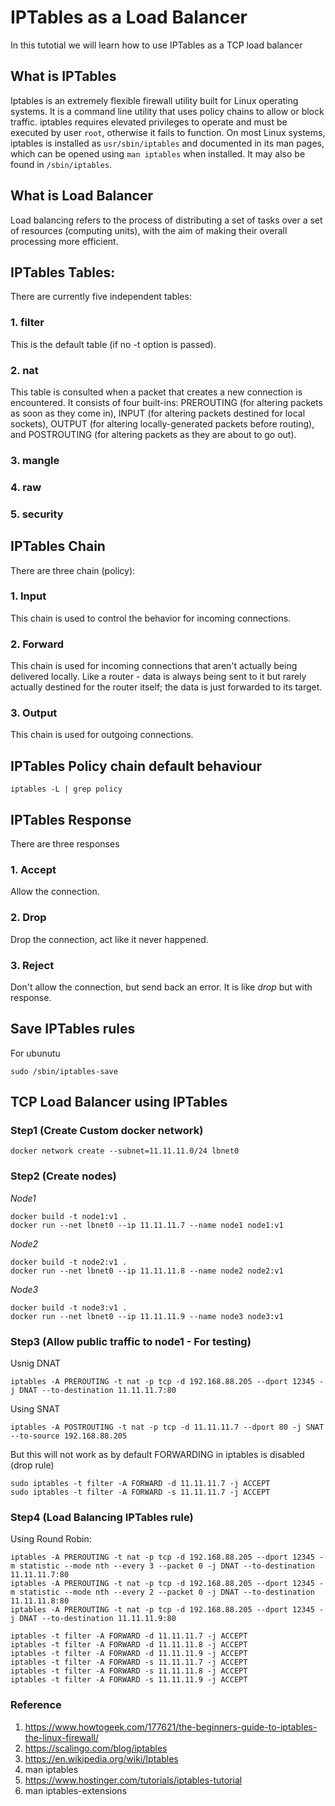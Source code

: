 # IPTables as a Load Balancer
 In this tutotial we will learn how to use IPTables as a TCP load balancer

## What is IPTables
 Iptables is an extremely flexible firewall utility built for Linux operating systems. It is a command line utility that uses policy chains to allow or block traffic. iptables requires elevated privileges to operate and must be executed by user `root`, otherwise it fails to function. On most Linux systems, iptables is installed as `usr/sbin/iptables` and documented in its man pages, which can be opened using `man iptables` when installed. It may also be found in `/sbin/iptables`.

## What is Load Balancer
Load balancing refers to the process of distributing a set of tasks over a set of resources (computing units), with the aim of making their overall processing more efficient.

## IPTables Tables:
There are currently five independent tables:

### 1. filter
This is the default table (if no -t option is passed).

### 2. nat
This  table is consulted when a packet that creates a new connection is encountered.  It consists of four built-ins: PREROUTING (for altering packets as soon as they come in), INPUT (for altering packets destined for local sockets), OUTPUT (for altering locally-generated packets before routing), and POSTROUTING (for altering packets as they are about to go out).

### 3. mangle
### 4. raw
### 5. security

## IPTables Chain
 There are three chain (policy):

### 1. Input
 This chain is used to control the behavior for incoming connections.

### 2. Forward
 This chain is used for incoming connections that aren't actually being delivered locally. Like a router - data is always being sent to it but rarely actually destined for the router itself; the data is just forwarded to its target.

### 3. Output
This chain is used for outgoing connections.  

## IPTables Policy chain default behaviour
`iptables -L | grep policy`

## IPTables Response
There are three responses

### 1. Accept
Allow the connection.

### 2. Drop
Drop the connection, act like it never happened.

### 3. Reject
Don't allow the connection, but send back an error. It is like *drop* but with response.

## Save IPTables rules
For ubunutu
```
sudo /sbin/iptables-save
```

## TCP Load Balancer using IPTables


### Step1 (Create Custom docker network)
`docker network create --subnet=11.11.11.0/24 lbnet0`

### Step2 (Create nodes)

*Node1*
```
docker build -t node1:v1 .
docker run --net lbnet0 --ip 11.11.11.7 --name node1 node1:v1
```

*Node2*
```
docker build -t node2:v1 .
docker run --net lbnet0 --ip 11.11.11.8 --name node2 node2:v1
```

*Node3*

```
docker build -t node3:v1 .
docker run --net lbnet0 --ip 11.11.11.9 --name node3 node3:v1
```

### Step3 (Allow public traffic to node1 - For testing)
Usnig DNAT
```
iptables -A PREROUTING -t nat -p tcp -d 192.168.88.205 --dport 12345 -j DNAT --to-destination 11.11.11.7:80
```

Using SNAT
```
iptables -A POSTROUTING -t nat -p tcp -d 11.11.11.7 --dport 80 -j SNAT --to-source 192.168.88.205
```

But this will not work as by default FORWARDING in iptables is disabled (drop rule)

```
sudo iptables -t filter -A FORWARD -d 11.11.11.7 -j ACCEPT
sudo iptables -t filter -A FORWARD -s 11.11.11.7 -j ACCEPT
```

### Step4 (Load Balancing IPTables rule)
Using Round Robin:

```
iptables -A PREROUTING -t nat -p tcp -d 192.168.88.205 --dport 12345 -m statistic --mode nth --every 3 --packet 0 -j DNAT --to-destination 11.11.11.7:80
iptables -A PREROUTING -t nat -p tcp -d 192.168.88.205 --dport 12345 -m statistic --mode nth --every 2 --packet 0 -j DNAT --to-destination 11.11.11.8:80
iptables -A PREROUTING -t nat -p tcp -d 192.168.88.205 --dport 12345 -j DNAT --to-destination 11.11.11.9:80
```

```
iptables -t filter -A FORWARD -d 11.11.11.7 -j ACCEPT
iptables -t filter -A FORWARD -d 11.11.11.8 -j ACCEPT
iptables -t filter -A FORWARD -d 11.11.11.9 -j ACCEPT
iptables -t filter -A FORWARD -s 11.11.11.7 -j ACCEPT
iptables -t filter -A FORWARD -s 11.11.11.8 -j ACCEPT
iptables -t filter -A FORWARD -s 11.11.11.9 -j ACCEPT
```

### Reference
1. https://www.howtogeek.com/177621/the-beginners-guide-to-iptables-the-linux-firewall/
2. https://scalingo.com/blog/iptables
3. https://en.wikipedia.org/wiki/Iptables
4. man iptables
5. https://www.hostinger.com/tutorials/iptables-tutorial
6. man iptables-extensions